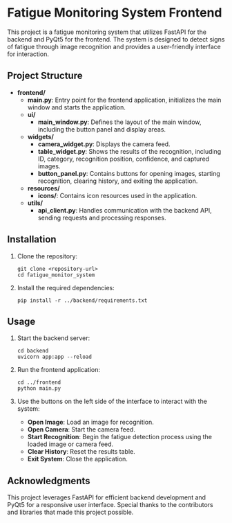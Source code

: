 # Fatigue Monitoring System Frontend

This project is a fatigue monitoring system that utilizes FastAPI for the backend and PyQt5 for the frontend. The system is designed to detect signs of fatigue through image recognition and provides a user-friendly interface for interaction.

## Project Structure

- **frontend/**
  - **main.py**: Entry point for the frontend application, initializes the main window and starts the application.
  - **ui/**
    - **main_window.py**: Defines the layout of the main window, including the button panel and display areas.
  - **widgets/**
    - **camera_widget.py**: Displays the camera feed.
    - **table_widget.py**: Shows the results of the recognition, including ID, category, recognition position, confidence, and captured images.
    - **button_panel.py**: Contains buttons for opening images, starting recognition, clearing history, and exiting the application.
  - **resources/**
    - **icons/**: Contains icon resources used in the application.
  - **utils/**
    - **api_client.py**: Handles communication with the backend API, sending requests and processing responses.

## Installation

1. Clone the repository:
   ```
   git clone <repository-url>
   cd fatigue_monitor_system
   ```

2. Install the required dependencies:
   ```
   pip install -r ../backend/requirements.txt
   ```

## Usage

1. Start the backend server:
   ```
   cd backend
   uvicorn app:app --reload
   ```

2. Run the frontend application:
   ```
   cd ../frontend
   python main.py
   ```

3. Use the buttons on the left side of the interface to interact with the system:
   - **Open Image**: Load an image for recognition.
   - **Open Camera**: Start the camera feed.
   - **Start Recognition**: Begin the fatigue detection process using the loaded image or camera feed.
   - **Clear History**: Reset the results table.
   - **Exit System**: Close the application.

## Acknowledgments

This project leverages FastAPI for efficient backend development and PyQt5 for a responsive user interface. Special thanks to the contributors and libraries that made this project possible.